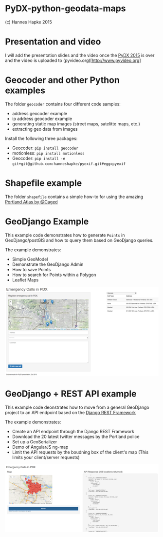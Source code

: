 # PyDX-python-geodata-maps

(c) Hannes Hapke 2015

# Presentation and video
I will add the presentation slides and the video once the [PyDX 2015](http://www.pydx.org) is over and the video is uploaded to (pyvideo.org)[http://www.pyvideo.org]

# Geocoder and other Python examples
The folder `geocoder` contains four different code samples:
- address geocoder example
- ip address geocoder example
- generating static map images (street maps, satelitte maps, etc.)
- extracting geo data from images

Install the following three packages:
- Geocoder: `pip install geocoder`
- motionless: `pip install motionless`
- Geocoder: `pip install -e git+git@github.com:hanneshapke/pyexif.git#egg=pyexif`

# Shapefile example
The folder `shapefile` contains a simple how-to for using the amazing [Portland Atlas by @Caged](https://github.com/caged/portland-atlas)

# GeoDjango Example
This example code demonstrates how to generate `Points` in GeoDjango/postGIS and how to query them based on GeoDjango queries.

The example demonstrates:
- Simple GeoModel
- Demonstrate the GeoDjango Admin
- How to save Points
- How to search for Points within a Polygon
- Leaflet Maps

![Example of the GeoDjango Sample Code](geodjango_example.png)

# GeoDjango + REST API example
This example code deonstrates how to move from a general GeoDjango project to an API endpoint based on the [Django REST Framework](http://www.django-rest-framework.org/)

The example demonstrates:
- Create an API endpoint through the Django REST Framework
- Download the 20 latest twitter messages by the Portland police
- Set up a GeoSerializer
- Demo of AngularJS ng-map
- Limit the API requests by the boudning box of the client's map (This limits your client/server requests)

![Example of the GeoDjango + REST Sample Code](geodjango_rest_example.png)